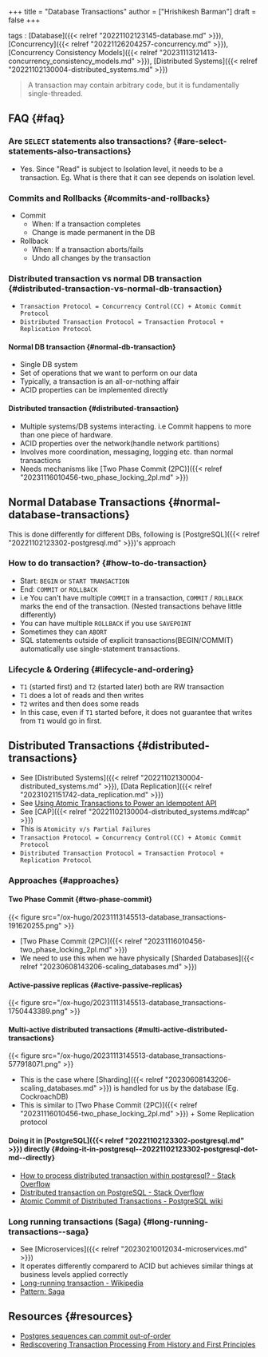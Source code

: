 +++
title = "Database Transactions"
author = ["Hrishikesh Barman"]
draft = false
+++

tags
: [Database]({{< relref "20221102123145-database.md" >}}), [Concurrency]({{< relref "20221126204257-concurrency.md" >}}), [Concurrency Consistency Models]({{< relref "20231113121413-concurrency_consistency_models.md" >}}), [Distributed Systems]({{< relref "20221102130004-distributed_systems.md" >}})

> A transaction may contain arbitrary code, but it is fundamentally single-threaded.


## FAQ {#faq}


### Are `SELECT` statements also transactions? {#are-select-statements-also-transactions}

-   Yes. Since "Read" is subject to Isolation level, it needs to be a transaction. Eg. What is there that it can see depends on isolation level.


### Commits and Rollbacks {#commits-and-rollbacks}

-   Commit
    -   When: If a transaction completes
    -   Change is made permanent in the DB
-   Rollback
    -   When: If a transaction aborts/fails
    -   Undo all changes by the transaction


### Distributed transaction vs normal DB transaction {#distributed-transaction-vs-normal-db-transaction}

-   `Transaction Protocol = Concurrency Control(CC) + Atomic Commit Protocol`
-   `Distributed Transaction Protocol = Transaction Protocol + Replication Protocol`


#### Normal DB transaction {#normal-db-transaction}

-   Single DB system
-   Set of operations that we want to perform on our data
-   Typically, a transaction is an all-or-nothing affair
-   ACID properties can be implemented directly


#### Distributed transaction {#distributed-transaction}

-   Multiple systems/DB systems interacting. i.e Commit happens to more than one piece of hardware.
-   ACID properties over the network(handle network partitions)
-   Involves more coordination, messaging, logging etc. than normal transactions
-   Needs mechanisms like [Two Phase Commit (2PC)]({{< relref "20231116010456-two_phase_locking_2pl.md" >}})


## Normal Database Transactions {#normal-database-transactions}

This is done differently for different DBs, following is [PostgreSQL]({{< relref "20221102123302-postgresql.md" >}})'s approach


### How to do transaction? {#how-to-do-transaction}

-   Start: `BEGIN` or `START TRANSACTION`
-   End: `COMMIT` or `ROLLBACK`
-   i.e You can't have multiple `COMMIT` in a transaction, `COMMIT` / `ROLLBACK` marks the end of the transaction. (Nested transactions behave little differently)
-   You can have multiple `ROLLBACK` if you use `SAVEPOINT`
-   Sometimes they can `ABORT`
-   SQL statements outside of explicit transactions(BEGIN/COMMIT) automatically use single-statement transactions.


### Lifecycle &amp; Ordering {#lifecycle-and-ordering}

-   `T1` (started first) and `T2` (started later) both are RW transaction
-   `T1` does a lot of reads and then writes
-   `T2` writes and then does some reads
-   In this case, even if `T1` started before, it does not guarantee that writes from `T1` would go in first.


## Distributed Transactions {#distributed-transactions}

-   See [Distributed Systems]({{< relref "20221102130004-distributed_systems.md" >}}), [Data Replication]({{< relref "20231021151742-data_replication.md" >}})
-   See [Using Atomic Transactions to Power an Idempotent API](https://brandur.org/http-transactions#create-user)
-   See [CAP]({{< relref "20221102130004-distributed_systems.md#cap" >}})
-   This is `Atomicity v/s Partial Failures`
-   `Transaction Protocol = Concurrency Control(CC) + Atomic Commit Protocol`
-   `Distributed Transaction Protocol = Transaction Protocol + Replication Protocol`


### Approaches {#approaches}


#### Two Phase Commit {#two-phase-commit}

{{< figure src="/ox-hugo/20231113145513-database_transactions-191620255.png" >}}

-   [Two Phase Commit (2PC)]({{< relref "20231116010456-two_phase_locking_2pl.md" >}})
-   We need to use this when we have physically [Sharded Databases]({{< relref "20230608143206-scaling_databases.md" >}})


#### Active-passive replicas {#active-passive-replicas}

{{< figure src="/ox-hugo/20231113145513-database_transactions-1750443389.png" >}}


#### Multi-active distributed transactions {#multi-active-distributed-transactions}

{{< figure src="/ox-hugo/20231113145513-database_transactions-577918071.png" >}}

-   This is the case where [Sharding]({{< relref "20230608143206-scaling_databases.md" >}}) is handled for us by the database (Eg. CockroachDB)
-   This is similar to [Two Phase Commit (2PC)]({{< relref "20231116010456-two_phase_locking_2pl.md" >}}) + Some Replication protocol


#### Doing it in [PostgreSQL]({{< relref "20221102123302-postgresql.md" >}}) directly {#doing-it-in-postgresql--20221102123302-postgresql-dot-md--directly}

-   [How to process distributed transaction within postgresql? - Stack Overflow](https://stackoverflow.com/questions/21109362/how-to-process-distributed-transaction-within-postgresql)
-   [Distributed transaction on PostgreSQL - Stack Overflow](https://stackoverflow.com/questions/65830457/distributed-transaction-on-postgresql)
-   [Atomic Commit of Distributed Transactions - PostgreSQL wiki](https://wiki.postgresql.org/wiki/Atomic_Commit_of_Distributed_Transactions)


### Long running transactions (Saga) {#long-running-transactions--saga}

-   See [Microservices]({{< relref "20230210012034-microservices.md" >}})
-   It operates differently comparerd to ACID but achieves similar things at business levels applied correctly
-   [Long-running transaction - Wikipedia](https://en.wikipedia.org/wiki/Long-running_transaction)
-   [Pattern: Saga](https://microservices.io/patterns/data/saga.html)


## Resources {#resources}

-   [Postgres sequences can commit out-of-order](https://blog.sequinstream.com/postgres-sequences-can-commit-out-of-order/)
-   [Rediscovering Transaction Processing From History and First Principles](https://tigerbeetle.com/blog/2024-07-23-rediscovering-transaction-processing-from-history-and-first-principles)
